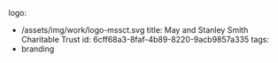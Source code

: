 logo:
  - /assets/img/work/logo-mssct.svg
title: May and Stanley Smith Charitable Trust
id: 6cff68a3-8faf-4b89-8220-9acb9857a335
tags:
  - branding
